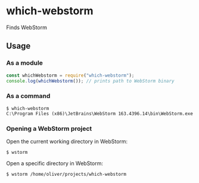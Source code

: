 # which-webstorm

Finds WebStorm

## Usage

### As a module

```js
const whichWebstorm = require("which-webstorm");
console.log(whichWebstorm()); // prints path to WebStorm binary
```

### As a command

```shell
$ which-webstorm
C:\Program Files (x86)\JetBrains\WebStorm 163.4396.14\bin\WebStorm.exe
```

### Opening a WebStorm project

Open the current working directory in WebStorm:

```shell
$ wstorm
```

Open a specific directory in WebStorm:

```shell
$ wstorm /home/oliver/projects/which-webstorm
```
